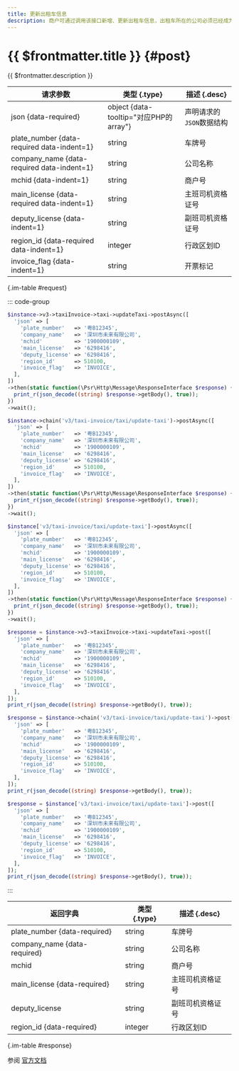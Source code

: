 ```yaml
---
title: 更新出租车信息
description: 商户可通过调用该接口新增、更新出租车信息，出租车所在的公司必须已经成为服务商的特约商户，否则新增失败
---
```


# {{ $frontmatter.title }} {#post}

{{ $frontmatter.description }}

| 请求参数 | 类型 {.type} | 描述 {.desc}
| --- | --- | ---
| json {data-required} | object {data-tooltip="对应PHP的array"} | 声明请求的`JSON`数据结构
| plate_number {data-required data-indent=1} | string | 车牌号
| company_name {data-required data-indent=1} | string | 公司名称
| mchid {data-indent=1} | string | 商户号
| main_license {data-required data-indent=1} | string | 主班司机资格证号
| deputy_license {data-indent=1} | string | 副班司机资格证号
| region_id {data-required data-indent=1} | integer | 行政区划ID
| invoice_flag {data-indent=1} | string | 开票标记

{.im-table #request}

::: code-group

```php [异步纯链式]
$instance->v3->taxiInvoice->taxi->updateTaxi->postAsync([
  'json' => [
    'plate_number'   => '粤B12345',
    'company_name'   => '深圳市未来有限公司',
    'mchid'          => '1900000109',
    'main_license'   => '6298416',
    'deputy_license' => '6298416',
    'region_id'      => 510100,
    'invoice_flag'   => 'INVOICE',
  ],
])
->then(static function(\Psr\Http\Message\ResponseInterface $response) {
  print_r(json_decode((string) $response->getBody(), true));
})
->wait();
```

```php [异步声明式]
$instance->chain('v3/taxi-invoice/taxi/update-taxi')->postAsync([
  'json' => [
    'plate_number'   => '粤B12345',
    'company_name'   => '深圳市未来有限公司',
    'mchid'          => '1900000109',
    'main_license'   => '6298416',
    'deputy_license' => '6298416',
    'region_id'      => 510100,
    'invoice_flag'   => 'INVOICE',
  ],
])
->then(static function(\Psr\Http\Message\ResponseInterface $response) {
  print_r(json_decode((string) $response->getBody(), true));
})
->wait();
```

```php [异步属性式]
$instance['v3/taxi-invoice/taxi/update-taxi']->postAsync([
  'json' => [
    'plate_number'   => '粤B12345',
    'company_name'   => '深圳市未来有限公司',
    'mchid'          => '1900000109',
    'main_license'   => '6298416',
    'deputy_license' => '6298416',
    'region_id'      => 510100,
    'invoice_flag'   => 'INVOICE',
  ],
])
->then(static function(\Psr\Http\Message\ResponseInterface $response) {
  print_r(json_decode((string) $response->getBody(), true));
})
->wait();
```

```php [同步纯链式]
$response = $instance->v3->taxiInvoice->taxi->updateTaxi->post([
  'json' => [
    'plate_number'   => '粤B12345',
    'company_name'   => '深圳市未来有限公司',
    'mchid'          => '1900000109',
    'main_license'   => '6298416',
    'deputy_license' => '6298416',
    'region_id'      => 510100,
    'invoice_flag'   => 'INVOICE',
  ],
]);
print_r(json_decode((string) $response->getBody(), true));
```

```php [同步声明式]
$response = $instance->chain('v3/taxi-invoice/taxi/update-taxi')->post([
  'json' => [
    'plate_number'   => '粤B12345',
    'company_name'   => '深圳市未来有限公司',
    'mchid'          => '1900000109',
    'main_license'   => '6298416',
    'deputy_license' => '6298416',
    'region_id'      => 510100,
    'invoice_flag'   => 'INVOICE',
  ],
]);
print_r(json_decode((string) $response->getBody(), true));
```

```php [同步属性式]
$response = $instance['v3/taxi-invoice/taxi/update-taxi']->post([
  'json' => [
    'plate_number'   => '粤B12345',
    'company_name'   => '深圳市未来有限公司',
    'mchid'          => '1900000109',
    'main_license'   => '6298416',
    'deputy_license' => '6298416',
    'region_id'      => 510100,
    'invoice_flag'   => 'INVOICE',
  ],
]);
print_r(json_decode((string) $response->getBody(), true));
```

:::

| 返回字典 | 类型 {.type} | 描述 {.desc}
| --- | --- | ---
| plate_number {data-required} | string | 车牌号
| company_name {data-required} | string | 公司名称
| mchid | string | 商户号
| main_license {data-required} | string | 主班司机资格证号
| deputy_license | string | 副班司机资格证号
| region_id {data-required} | integer | 行政区划ID

{.im-table #response}

参阅 [官方文档](https://pay.weixin.qq.com/docs/partner/apis/taxi-fapiao/taxi/update-taxi.html)
